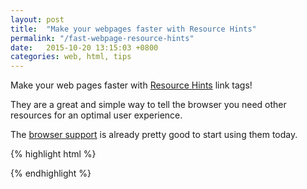 ```yaml
---
layout: post
title:  "Make your webpages faster with Resource Hints"
permalink: "/fast-webpage-resource-hints"
date:   2015-10-20 13:15:03 +0800
categories: web, html, tips
---
```


Make your web pages faster with [Resource Hints] link tags!

They are a great and simple way to tell the browser you need other resources for an optimal user experience. 

The [browser support] is already pretty good to start using them today.

{% highlight html %}

<!-- pre-DNS resolve a domain -->
<link rel="dns-prefetch" href="//widget.com"> 

<!-- pre-connect to a domain HTTP endpoint -->
<link rel="preconnect" href="//cdn.example.com"> 

<!-- pre-fetch a resource, here an
     image needed on the page -->
<link rel="prefetch" href="//example.com/logo.jpg" as="image"> 

<!-- pre-render a web page, here for
     the next page of an article -->
<link rel="prerender" href="//example.com/next-page.html">

{% endhighlight %}


[Resource Hints]: http://www.w3.org/TR/resource-hints/
[browser support]: http://caniuse.com/#search=resource%20hints
